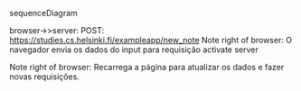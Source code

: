 sequenceDiagram

browser->>server: POST: https://studies.cs.helsinki.fi/exampleapp/new_note
Note right of browser: O navegador envia os dados do input para requisição
activate server

Note right of browser: Recarrega a página para atualizar os dados e fazer novas requisições.
